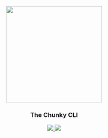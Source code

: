 <p align="center">
<img src="https://raw.githubusercontent.com/react-chunky/react-dom-chunky/master/logo.png" width="256px">
</p>

<h3 align="center"> The Chunky CLI </h3>

<p align="center">
    <a href="https://www.npmjs.com/package/react-chunky-cli"> <img src="https://img.shields.io/npm/v/react-chunky-cli.svg"> </a>
    <a href="http://standardjs.com"><img src="https://img.shields.io/badge/code%20style-standard-brightgreen.svg"></a>
</p>
